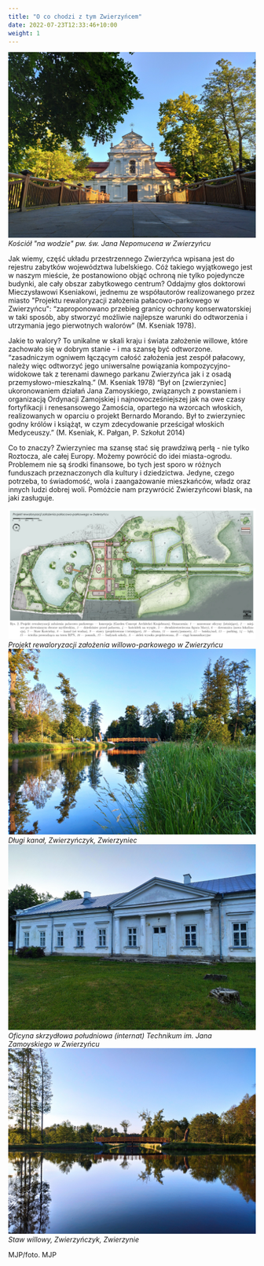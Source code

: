 ```yaml
---
title: "O co chodzi z tym Zwierzyńcem"
date: 2022-07-23T12:33:46+10:00
weight: 1
---
```


![Kościół "na wodzie" pw. św. Jana Nepomucena w Zwierzyńcu, Zwierzyniec](/images/posts/kosciolek.jpg)
*Kościół "na wodzie" pw. św. Jana Nepomucena w Zwierzyńcu*

Jak wiemy, część układu przestrzennego Zwierzyńca wpisana jest do rejestru zabytków województwa lubelskiego. Cóż takiego wyjątkowego jest w naszym mieście, że postanowiono objąć ochroną nie tylko pojedyncze budynki, ale cały obszar zabytkowego centrum?
Oddajmy głos doktorowi Mieczysławowi Kseniakowi, jednemu ze współautorów realizowanego przez miasto "Projektu rewaloryzacji założenia pałacowo-parkowego w Zwierzyńcu":
“zaproponowano przebieg granicy ochrony konserwatorskiej w taki sposób, aby stworzyć możliwie najlepsze warunki do odtworzenia i utrzymania jego pierwotnych walorów” (M. Kseniak 1978).

Jakie to walory?
To unikalne w skali kraju i świata założenie willowe, które zachowało się w dobrym stanie - i ma szansę być odtworzone.
“zasadniczym ogniwem łączącym całość założenia jest zespół pałacowy, należy więc odtworzyć jego uniwersalne powiązania kompozycyjno-widokowe tak z terenami dawnego parkanu Zwierzyńca jak i z osadą przemysłowo-mieszkalną.” (M. Kseniak 1978)
“Był on [zwierzyniec] ukoronowaniem działań Jana Zamoyskiego, związanych z powstaniem i organizacją Ordynacji Zamojskiej i najnowocześniejszej jak na owe czasy fortyfikacji i renesansowego Zamościa, opartego na wzorcach włoskich, realizowanych w oparciu o projekt Bernardo Morando. Był to zwierzyniec godny królów i książąt, w czym zdecydowanie prześcigał włoskich Medyceuszy.” (M. Kseniak, K. Pałgan, P. Szkołut 2014)

Co to znaczy?
Zwierzyniec ma szansę stać się prawdziwą perłą - nie tylko Roztocza, ale całej Europy. Możemy powrócić do idei miasta-ogrodu. Problemem nie są środki finansowe, bo tych jest sporo w różnych funduszach przeznaczonych dla kultury i dziedzictwa. Jedyne, czego potrzeba, to świadomość, wola i zaangażowanie mieszkańców, władz oraz innych ludzi dobrej woli.
Pomóżcie nam przywrócić Zwierzyńcowi blask, na jaki zasługuje.

![Projekt rewaloryzacji założenia willowo-parkowego w Zwierzyńcu, Zwierzyniec](/images/posts/projekt_rewaloryzacji.jpg)
*Projekt rewaloryzacji założenia willowo-parkowego w Zwierzyńcu*
![długi kanał, Zwierzyńczyk, Zwierzyniec](/images/posts/dlugi_kanal.jpg)
*Długi kanał, Zwierzyńczyk, Zwierzyniec*
![Oficyna skrzydłowa południowa (internat) Technikum im. Jana Zamoyskiego w Zwierzyńcu, Zwierzyniec](/images/posts/oficyna_skrzydlowa_poludniowa.jpg)
*Oficyna skrzydłowa południowa (internat) Technikum im. Jana Zamoyskiego w Zwierzyńcu*
![Staw willowy, Zwierzyńczyk, Zwierzyniec](/images/posts/staw_dlugiego_kanalu.jpg)
*Staw willowy, Zwierzyńczyk, Zwierzynie*

MJP/foto. MJP
